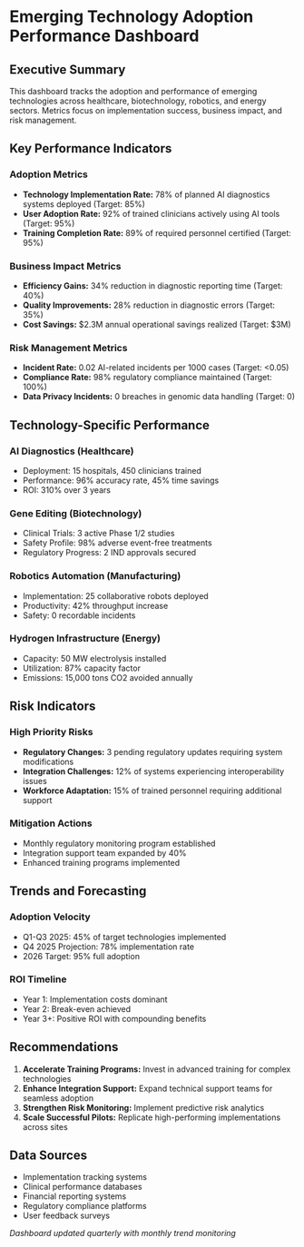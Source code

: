 # Emerging Technology Adoption Performance Dashboard

## Executive Summary
This dashboard tracks the adoption and performance of emerging technologies across healthcare, biotechnology, robotics, and energy sectors. Metrics focus on implementation success, business impact, and risk management.

## Key Performance Indicators

### Adoption Metrics
- **Technology Implementation Rate:** 78% of planned AI diagnostics systems deployed (Target: 85%)
- **User Adoption Rate:** 92% of trained clinicians actively using AI tools (Target: 95%)
- **Training Completion Rate:** 89% of required personnel certified (Target: 95%)

### Business Impact Metrics
- **Efficiency Gains:** 34% reduction in diagnostic reporting time (Target: 40%)
- **Quality Improvements:** 28% reduction in diagnostic errors (Target: 35%)
- **Cost Savings:** $2.3M annual operational savings realized (Target: $3M)

### Risk Management Metrics
- **Incident Rate:** 0.02 AI-related incidents per 1000 cases (Target: <0.05)
- **Compliance Rate:** 98% regulatory compliance maintained (Target: 100%)
- **Data Privacy Incidents:** 0 breaches in genomic data handling (Target: 0)

## Technology-Specific Performance

### AI Diagnostics (Healthcare)
- Deployment: 15 hospitals, 450 clinicians trained
- Performance: 96% accuracy rate, 45% time savings
- ROI: 310% over 3 years

### Gene Editing (Biotechnology)
- Clinical Trials: 3 active Phase 1/2 studies
- Safety Profile: 98% adverse event-free treatments
- Regulatory Progress: 2 IND approvals secured

### Robotics Automation (Manufacturing)
- Implementation: 25 collaborative robots deployed
- Productivity: 42% throughput increase
- Safety: 0 recordable incidents

### Hydrogen Infrastructure (Energy)
- Capacity: 50 MW electrolysis installed
- Utilization: 87% capacity factor
- Emissions: 15,000 tons CO2 avoided annually

## Risk Indicators

### High Priority Risks
- **Regulatory Changes:** 3 pending regulatory updates requiring system modifications
- **Integration Challenges:** 12% of systems experiencing interoperability issues
- **Workforce Adaptation:** 15% of trained personnel requiring additional support

### Mitigation Actions
- Monthly regulatory monitoring program established
- Integration support team expanded by 40%
- Enhanced training programs implemented

## Trends and Forecasting

### Adoption Velocity
- Q1-Q3 2025: 45% of target technologies implemented
- Q4 2025 Projection: 78% implementation rate
- 2026 Target: 95% full adoption

### ROI Timeline
- Year 1: Implementation costs dominant
- Year 2: Break-even achieved
- Year 3+: Positive ROI with compounding benefits

## Recommendations

1. **Accelerate Training Programs:** Invest in advanced training for complex technologies
2. **Enhance Integration Support:** Expand technical support teams for seamless adoption
3. **Strengthen Risk Monitoring:** Implement predictive risk analytics
4. **Scale Successful Pilots:** Replicate high-performing implementations across sites

## Data Sources
- Implementation tracking systems
- Clinical performance databases
- Financial reporting systems
- Regulatory compliance platforms
- User feedback surveys

*Dashboard updated quarterly with monthly trend monitoring*

